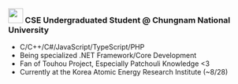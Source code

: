 ### <img src="/0x00000FF/0x00000FF/blob/master/images.png" height="30" /> CSE Undergraduated Student @ Chungnam National University
* C/C++/C#/JavaScript/TypeScript/PHP
* Being specialized .NET Framework/Core Development
* Fan of Touhou Project, Especially Patchouli Knowledge <3
* Currently at the Korea Atomic Energy Research Institute (~8/28)
